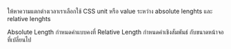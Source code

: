 ให้หาความแตกต่างเวลาเราเลือกใช้ CSS unit หรือ value ระหว่าง absolute lenghts และ relative lenghts

Absolute Length กำหนดค่าแบบคงที่
Relative Length กำหนดค่าเชิงสัมพันธ์ กับขนาดหน้าจอที่เปลี่ยนไป